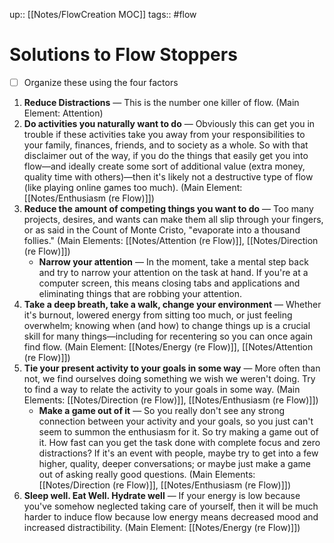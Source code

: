 up:: [[Notes/FlowCreation MOC]]
tags:: #flow 

# Solutions to Flow Stoppers
- [ ] Organize these using the four factors

1. **Reduce Distractions** — This is the number one killer of flow. (Main Element: Attention)
2. **Do activities you naturally want to do** — Obviously this can get you in trouble if these activities take you away from your responsibilities to your family, finances, friends, and to society as a whole. So with that disclaimer out of the way, if you do the things that easily get you into flow—and ideally create some sort of additional value (extra money, quality time with others)—then it's likely not a destructive type of flow (like playing online games too much). (Main Element: [[Notes/Enthusiasm (re Flow)]])
3. **Reduce the amount of competing things you want to do** — Too many projects, desires, and wants can make them all slip through your fingers, or as said in the Count of Monte Cristo, "evaporate into a thousand follies." (Main Elements: [[Notes/Attention (re Flow)]], [[Notes/Direction (re Flow)]])
    - **Narrow your attention** — In the moment, take a mental step back and try to narrow your attention on the task at hand. If you're at a computer screen, this means closing tabs and applications and eliminating things that are robbing your attention.
4. **Take a deep breath, take a walk, change your environment** — Whether it's burnout, lowered energy from sitting too much, or just feeling overwhelm; knowing when (and how) to change things up is a crucial skill for many things—including for recentering so you can once again find flow. (Main Element: [[Notes/Energy (re Flow)]], [[Notes/Attention (re Flow)]])
5. **Tie your present activity to your goals in some way** — More often than not, we find ourselves doing something we wish we weren't doing. Try to find a way to relate the activity to your goals in some way. (Main Elements: [[Notes/Direction (re Flow)]], [[Notes/Enthusiasm (re Flow)]])
    - **Make a game out of it** — So you really don't see any strong connection between your activity and your goals, so you just can't seem to summon the enthusiasm for it. So try making a game out of it. How fast can you get the task done with complete focus and zero distractions? If it's an event with people, maybe try to get into a few higher, quality, deeper conversations; or maybe just make a game out of asking really good questions. (Main Elements: [[Notes/Direction (re Flow)]], [[Notes/Enthusiasm (re Flow)]])
6. **Sleep well. Eat Well. Hydrate well** — If your energy is low because you've somehow neglected taking care of yourself, then it will be much harder to induce flow because low energy means decreased mood and increased distractibility. (Main Element: [[Notes/Energy (re Flow)]])